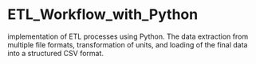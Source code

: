 # ETL_Workflow_with_Python
implementation of ETL processes using Python. The data extraction from multiple file formats, transformation of units, and loading of the final data into a structured CSV format.
